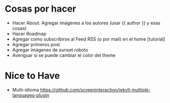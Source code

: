# Cosas por hacer

* Hacer About: Agregar imágenes a los autores (usar {{ author }} y esas cosas)
* Hacer Roadmap
* Agregar como subscribirse al Feed RSS (o por mail) en el home [tutorial]
* Agregar primeros post
* Agregar imágenes de sunset roboto
* Averiguar si se puede cambiar el color del theme

# Nice to Have

* Multi-idioma https://github.com/screeninteraction/jekyll-multiple-languages-plugin
